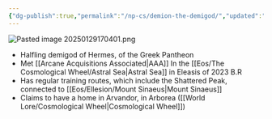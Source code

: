 ```yaml
---
{"dg-publish":true,"permalink":"/np-cs/demion-the-demigod/","updated":"2025-01-29T19:16:18.512-06:00"}
---
```


![Pasted image 20250129170401.png](/img/user/Images/Pasted%20image%2020250129170401.png)
- Halfling demigod of Hermes, of the Greek Pantheon
- Met [[Arcane Acquisitions Associated\|AAA]] In the [[Eos/The Cosmological Wheel/Astral Sea\|Astral Sea]] in Eleasis of 2023 B.R
- Has regular training routes, which include the Shattered Peak, connected to [[Eos/Ellesion/Mount Sinaeus\|Mount Sinaeus]]
- Claims to have a home in Arvandor, in Arborea ([[World Lore/Cosmological Wheel\|Cosmological Wheel]])